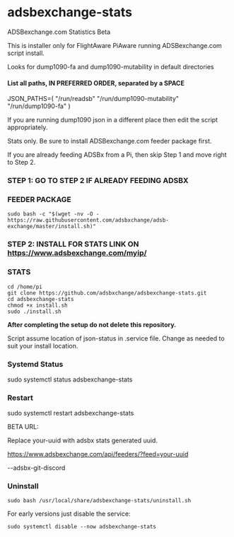 # adsbexchange-stats
ADSBexchange.com Statistics Beta

This is installer only for FlightAware PiAware running ADSBexchange.com script install.

Looks for dump1090-fa and dump1090-mutability in default directories

#### List all paths, IN PREFERRED ORDER, separated by a SPACE
JSON_PATHS=( "/run/readsb" "/run/dump1090-mutability" "/run/dump1090-fa" )

If you are running dump1090 json in a different place then edit the script appropriately.


Stats only.  Be sure to install ADSBexchange.com feeder package first.

If you are already feeding ADSBx from a Pi, then skip Step 1 and move right to Step 2.

### STEP 1: GO TO STEP 2 IF ALREADY FEEDING ADSBX
### FEEDER PACKAGE

```
sudo bash -c "$(wget -nv -O - https://raw.githubusercontent.com/adsbxchange/adsb-exchange/master/install.sh)"
```

### STEP 2: INSTALL FOR STATS LINK ON https://www.adsbexchange.com/myip/
### STATS

    cd /home/pi
    git clone https://github.com/adsbxchange/adsbexchange-stats.git
    cd adsbexchange-stats
    chmod +x install.sh
    sudo ./install.sh
    
**After completing the setup do not delete this repository.**

Script assume location of json-status in .service file.  Change as needed to suit your install location.

### Systemd Status
sudo systemctl status adsbexchange-stats


### Restart
sudo systemctl restart adsbexchange-stats

BETA URL:

Replace your-uuid with adsbx stats generated uuid.

https://www.adsbexchange.com/api/feeders/?feed=your-uuid

--adsbx-git-discord

### Uninstall

```
sudo bash /usr/local/share/adsbexchange-stats/uninstall.sh
```

For early versions just disable the service:
```
sudo systemctl disable --now adsbexchange-stats
```

